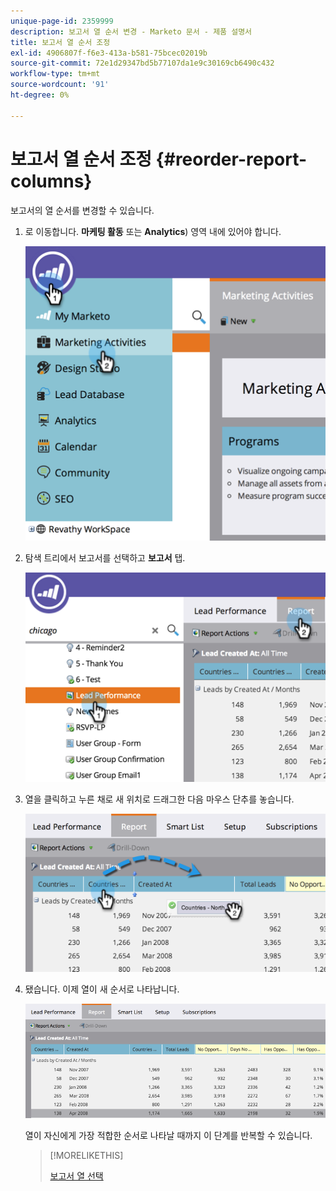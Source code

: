 ```yaml
---
unique-page-id: 2359999
description: 보고서 열 순서 변경 - Marketo 문서 - 제품 설명서
title: 보고서 열 순서 조정
exl-id: 4906807f-f6e3-413a-b581-75bcec02019b
source-git-commit: 72e1d29347bd5b77107da1e9c30169cb6490c432
workflow-type: tm+mt
source-wordcount: '91'
ht-degree: 0%

---
```


# 보고서 열 순서 조정 {#reorder-report-columns}

보고서의 열 순서를 변경할 수 있습니다.

1. 로 이동합니다. **마케팅 활동** 또는 **Analytics**) 영역 내에 있어야 합니다.

   ![](assets/image2014-9-16-10-3a50-3a27.png)

1. 탐색 트리에서 보고서를 선택하고 **보고서** 탭.

   ![](assets/image2014-9-16-10-3a50-3a31.png)

1. 열을 클릭하고 누른 채로 새 위치로 드래그한 다음 마우스 단추를 놓습니다.

   ![](assets/image2014-9-16-10-3a50-3a34.png)

1. 됐습니다. 이제 열이 새 순서로 나타납니다.

   ![](assets/image2014-9-16-10-3a50-3a37.png)

   열이 자신에게 가장 적합한 순서로 나타날 때까지 이 단계를 반복할 수 있습니다.

   >[!MORELIKETHIS]
   >
   >[보고서 열 선택](/help/marketo/product-docs/reporting/basic-reporting/editing-reports/select-report-columns.md)
